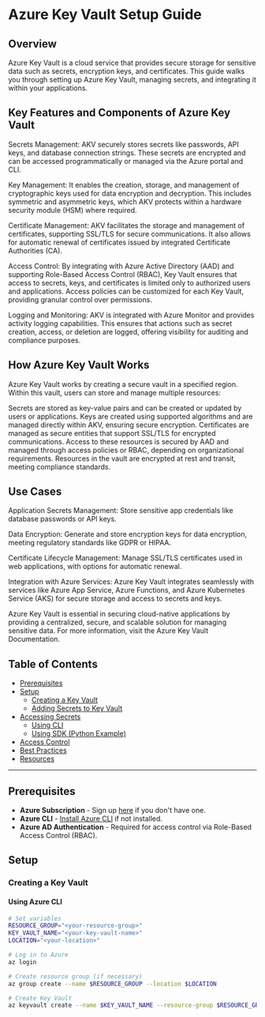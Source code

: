 # Azure Key Vault Setup Guide

## Overview
Azure Key Vault is a cloud service that provides secure storage for sensitive data such as secrets, encryption keys, and certificates. This guide walks you through setting up Azure Key Vault, managing secrets, and integrating it within your applications.

## Key Features and Components of Azure Key Vault
 Secrets Management: AKV securely stores secrets like passwords, API keys, and database connection strings. These secrets are encrypted and can be accessed programmatically or managed via the Azure portal and CLI.

 Key Management: It enables the creation, storage, and management of cryptographic keys used for data encryption and decryption. This includes symmetric and asymmetric keys, which AKV protects within a hardware security module (HSM) where required.

 Certificate Management: AKV facilitates the storage and management of certificates, supporting SSL/TLS for secure communications. It also allows for automatic renewal of certificates issued by integrated Certificate Authorities (CA).

 Access Control: By integrating with Azure Active Directory (AAD) and supporting Role-Based Access Control (RBAC), Key Vault ensures that access to secrets, keys, and certificates is limited only to authorized users and applications. Access policies can be customized for each Key Vault, providing granular control over permissions.

 Logging and Monitoring: AKV is integrated with Azure Monitor and provides activity logging capabilities. This ensures that actions such as secret creation, access, or deletion are logged, offering visibility for auditing and compliance purposes.

## How Azure Key Vault Works
Azure Key Vault works by creating a secure vault in a specified region. Within this vault, users can store and manage multiple resources:

Secrets are stored as key-value pairs and can be created or updated by users or applications.
Keys are created using supported algorithms and are managed directly within AKV, ensuring secure encryption.
Certificates are managed as secure entities that support SSL/TLS for encrypted communications.
Access to these resources is secured by AAD and managed through access policies or RBAC, depending on organizational requirements. Resources in the vault are encrypted at rest and transit, meeting compliance standards.

## Use Cases
 Application Secrets Management: Store sensitive app credentials like database passwords or API keys.

 Data Encryption: Generate and store encryption keys for data encryption, meeting regulatory standards like GDPR or HIPAA.

 Certificate Lifecycle Management: Manage SSL/TLS certificates used in web applications, with options for automatic renewal.

 Integration with Azure Services: Azure Key Vault integrates seamlessly with services like Azure App Service, Azure Functions, and Azure Kubernetes Service (AKS) for secure storage and access to secrets and keys.
 
 Azure Key Vault is essential in securing cloud-native applications by providing a centralized, secure, and scalable solution for managing sensitive data. For more information, visit the Azure Key Vault Documentation.


## Table of Contents
- [Prerequisites](#prerequisites)
- [Setup](#setup)
    - [Creating a Key Vault](#creating-a-key-vault)
    - [Adding Secrets to Key Vault](#adding-secrets-to-key-vault)
- [Accessing Secrets](#accessing-secrets)
    - [Using CLI](#using-cli)
    - [Using SDK (Python Example)](#using-sdk-python-example)
- [Access Control](#access-control)
- [Best Practices](#best-practices)
- [Resources](#resources)

---

## Prerequisites
- **Azure Subscription** - Sign up [here](https://azure.microsoft.com/free/) if you don't have one.
- **Azure CLI** - [Install Azure CLI](https://docs.microsoft.com/cli/azure/install-azure-cli) if not installed.
- **Azure AD Authentication** - Required for access control via Role-Based Access Control (RBAC).

## Setup

### Creating a Key Vault

#### Using Azure CLI
```bash
# Set variables
RESOURCE_GROUP="<your-resource-group>"
KEY_VAULT_NAME="<your-key-vault-name>"
LOCATION="<your-location>"

# Log in to Azure
az login

# Create resource group (if necessary)
az group create --name $RESOURCE_GROUP --location $LOCATION

# Create Key Vault
az keyvault create --name $KEY_VAULT_NAME --resource-group $RESOURCE_GROUP --location $LOCATION
